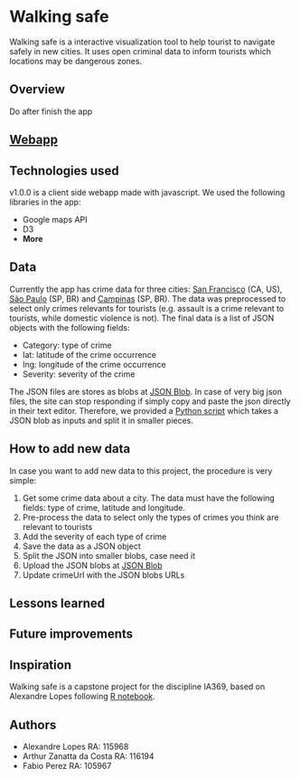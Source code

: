 # Walking safe

Walking safe is a interactive visualization tool to help tourist to navigate safely in new cities. It uses open criminal data to inform tourists which locations may be dangerous zones.

## Overview

Do after finish the app

## [Webapp]()

## Technologies used

v1.0.0 is a client side webapp made with javascript. We used the following libraries in the app:

* Google maps API
* D3
* **More**

## Data

Currently the app has crime data for three cities: [San Francisco](https://data.sfgov.org/Public-Safety/Police-Department-Incidents-Previous-Year-2016-/ritf-b9ki) (CA, US), [São Paulo](http://www.ssp.sp.gov.br/transparenciassp/Consulta.aspx) (SP, BR) and [Campinas](http://www.ssp.sp.gov.br/transparenciassp/Consulta.aspx) (SP, BR). The data was preprocessed to select only crimes relevants for tourists (e.g. assault is a crime relevant to tourists, while domestic violence is not). The final data is a list of JSON objects with the following fields:

* Category: type of crime
* lat: latitude of the crime occurrence
* lng: longitude of the crime occurrence
* Severity: severity of the crime

The JSON files are stores as blobs at [JSON Blob](https://jsonblob.com/). In case of very big json files, the site can stop responding if simply copy and paste the json directly in their text editor. Therefore, we provided a [Python script]() which takes a JSON blob as inputs and split it in smaller pieces.

## How to add new data

In case you want to add new data to this project, the procedure is very simple:

1. Get some crime data about a city. The data must have the following fields: type of crime, latitude and longitude.
2. Pre-process the data to select only the types of crimes you think are relevant to tourists
3. Add the severity of each type of crime
4. Save the data as a JSON object
5. Split the JSON into smaller blobs, case need it
6. Upload the JSON blobs at [JSON Blob](https://jsonblob.com/)
7. Update crimeUrl with the JSON blobs URLs

## Lessons learned



## Future improvements



## Inspiration

Walking safe is a capstone project for the discipline IA369, based on Alexandre Lopes following [R notebook](https://rpubs.com/alelopes/sf_crime_4tourists).

## Authors

* Alexandre Lopes RA: 115968
* Arthur Zanatta da Costa RA: 116194
* Fabio Perez RA: 105967

